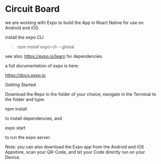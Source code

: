 # Circuit Board

we are working with Expo to build the App in React Native for use on Android and iOS.

install the expo CLI
>npm install expo-cli --global

see also: https://expo.io/learn for dependencies

a full documentation of expo is here:

https://docs.expo.io

Getting Started

Download the Repo in the folder of your choice, navigate in the Terminal to the folder and type:

npm install

to install dependencies, and

expo start

to run the expo server.

Note: you can also download the Expo app from the Android and iOS Appstore, scan your QR-Code, and let your Code directly run on your Device.